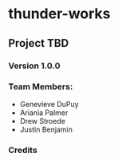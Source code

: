 # thunder-works

## Project TBD

### Version 1.0.0

### Team Members:
* Genevieve DuPuy
* Ariania Palmer
* Drew Stroede
* Justin Benjamin



### Credits
